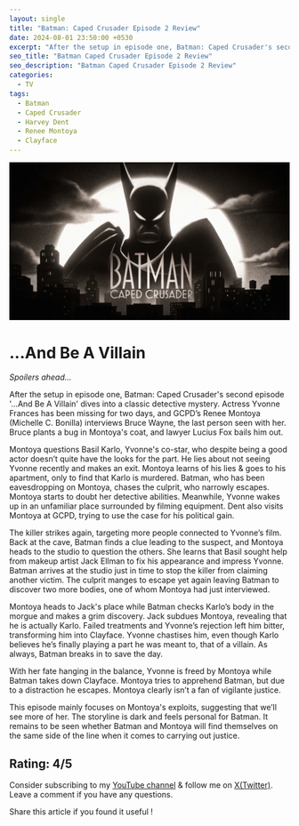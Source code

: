 ```yaml
---
layout: single
title: "Batman: Caped Crusader Episode 2 Review"
date: 2024-08-01 23:50:00 +0530
excerpt: "After the setup in episode one, Batman: Caped Crusader's second episode '...And Be A Villain' dives into a classic detective mystery."
seo_title: "Batman Caped Crusader Episode 2 Review"
seo_description: "Batman Caped Crusader Episode 2 Review"
categories:
  - TV
tags:
  - Batman
  - Caped Crusader
  - Harvey Dent
  - Renee Montoya
  - Clayface
---
```


![image](/assets/images/batman-caped-crusader/batman-cc.png)

# ...And Be A Villain

*Spoilers ahead...*  

After the setup in episode one, Batman: Caped Crusader's second episode '...And Be A Villain' dives into a classic detective mystery. Actress Yvonne Frances has been missing for two days, and GCPD’s Renee Montoya (Michelle C. Bonilla) interviews Bruce Wayne, the last person seen with her. Bruce plants a bug in Montoya's coat, and lawyer Lucius Fox bails him out.

Montoya questions Basil Karlo, Yvonne's co-star, who despite being a good actor doesn’t quite have the looks for the part. He lies about not seeing Yvonne recently and makes an exit. Montoya learns of his lies & goes to his apartment, only to find that Karlo is murdered. Batman, who has been eavesdropping on Montoya, chases the culprit, who narrowly escapes. Montoya starts to doubt her detective abilities. Meanwhile, Yvonne wakes up in an unfamiliar place surrounded by filming equipment. Dent also visits Montoya at GCPD, trying to use the case for his political gain.

The killer strikes again, targeting more people connected to Yvonne’s film. Back at the cave, Batman finds a clue leading to the suspect, and Montoya heads to the studio to question the others. She learns that Basil sought help from makeup artist Jack Ellman to fix his appearance and impress Yvonne. Batman arrives at the studio just in time to stop the killer from claiming another victim. The culprit manges to escape yet again leaving Batman to discover two more bodies, one of whom Montoya had just interviewed.

Montoya heads to Jack's place while Batman checks Karlo’s body in the morgue and makes a grim discovery. Jack subdues Montoya, revealing that he is actually Karlo. Failed treatments and Yvonne’s rejection left him bitter, transforming him into Clayface. Yvonne chastises him, even though Karlo believes he’s finally playing a part he was meant to, that of a villain. As always, Batman breaks in to save the day.

With her fate hanging in the balance, Yvonne is freed by Montoya while Batman takes down Clayface. Montoya tries to apprehend Batman, but due to a distraction he escapes. Montoya clearly isn’t a fan of vigilante justice.

This episode mainly focuses on Montoya's exploits, suggesting that we’ll see more of her. The storyline is dark and feels personal for Batman. It remains to be seen whether Batman and Montoya will find themselves on the same side of the line when it comes to carrying out justice.


Rating: 4/5
---
Consider subscribing to my [YouTube channel](https://www.youtube.com/@swiftodyssey?sub_confirmation=1) & follow me on [X(Twitter)](https://twitter.com/swift_odyssey). Leave a comment if you have any questions. 

Share this article if you found it useful !
